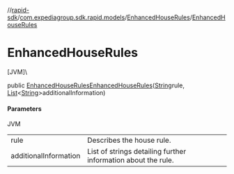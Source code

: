 //[rapid-sdk](../../../index.md)/[com.expediagroup.sdk.rapid.models](../index.md)/[EnhancedHouseRules](index.md)/[EnhancedHouseRules](-enhanced-house-rules.md)

# EnhancedHouseRules

[JVM]\

public [EnhancedHouseRules](index.md)[EnhancedHouseRules](-enhanced-house-rules.md)([String](https://docs.oracle.com/javase/8/docs/api/java/lang/String.html)rule, [List](https://docs.oracle.com/javase/8/docs/api/java/util/List.html)&lt;[String](https://docs.oracle.com/javase/8/docs/api/java/lang/String.html)&gt;additionalInformation)

#### Parameters

JVM

| | |
|---|---|
| rule | Describes the house rule. |
| additionalInformation | List of strings detailing further information about the rule. |
